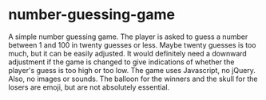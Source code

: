 # number-guessing-game
A simple number guessing game.
The player is asked to guess a number between 1 and 100 in twenty guesses or less. Maybe twenty guesses is too much, but it can be easily adjusted. It would definitely need a downward adjustment if the game is changed to give indications of whether the player's guess is too high or too low.
The game uses Javascript, no jQuery. Also, no images or sounds. The balloon for the winners and the skull for the losers are emoji, but are not absolutely essential.
